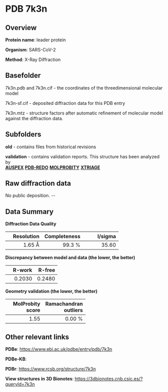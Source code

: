 # PDB 7k3n

## Overview

**Protein name**: leader protein

**Organism**: SARS-CoV-2

**Method**: X-Ray Diffraction



## Basefolder

7k3n.pdb and 7k3n.cif - the coordinates of the threedimensional molecular model

7k3n-sf.cif - deposited diffraction data for this PDB entry

7k3n.mtz - structure factors after automatic refinement of molecular model against the diffraction data.

## Subfolders



**old** - contains files from historical revisions

**validation** - contains validation reports. This structure has been analyzed by <br>[**AUSPEX**](https://github.com/thorn-lab/coronavirus_structural_task_force/tree/master/pdb/leader_protein/SARS-CoV-2/7k3n/validation/auspex) [**PDB-REDO**](https://github.com/thorn-lab/coronavirus_structural_task_force/tree/master/pdb/leader_protein/SARS-CoV-2/7k3n/validation/pdb-redo) [**MOLPROBITY**](https://github.com/thorn-lab/coronavirus_structural_task_force/tree/master/pdb/leader_protein/SARS-CoV-2/7k3n/validation/molprobity) [**XTRIAGE**](https://github.com/thorn-lab/coronavirus_structural_task_force/blob/master/pdb/leader_protein/SARS-CoV-2/7k3n/validation/Xtriage_output.log)  



## Raw diffraction data

No public deposition. --<br> 

## Data Summary
**Diffraction Data Quality**

|   | Resolution | Completeness| I/sigma |
|---|-------------:|----------------:|--------------:|
|   |1.65 Å|99.3  %|<img width=50/>35.60|

**Discrepancy between model and data (the lower, the better)**

|   | **R-work**| **R-free**   
|---|-------------:|----------------:|           
||  0.2030|  0.2480|

**Geometry validation (the lower, the better)**

|   |**MolProbity<br>score**| **Ramachandran<br>outliers** 
|---|-------------:|----------------:|
||  1.55|  0.00 %|

 

 



## Other relevant links 
**PDBe**:  https://www.ebi.ac.uk/pdbe/entry/pdb/7k3n

**PDBe-KB**:  
 
**PDBr**: https://www.rcsb.org/structure/7k3n 

**View structures in 3D Bionotes**: https://3dbionotes.cnb.csic.es/?queryId=7k3n

